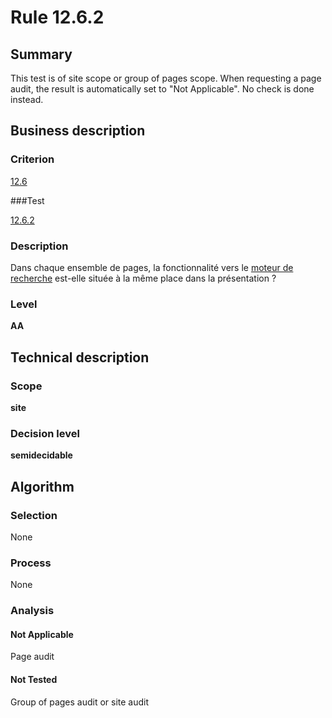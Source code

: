 # Rule 12.6.2

## Summary

This test is of site scope or group of pages scope. When requesting a page audit, the result is automatically set to "Not Applicable". No check is done instead.

## Business description

### Criterion

[12.6](http://references.modernisation.gouv.fr/referentiel-technique-0#crit-12-6)

###Test

[12.6.2](http://references.modernisation.gouv.fr/referentiel-technique-0#test-12-6-2)

### Description

Dans chaque ensemble de pages, la fonctionnalit&eacute; vers le <a href="http://references.modernisation.gouv.fr/sites/default/files/RGAA3_RC2-1/glossaire.htm#mMoteurRecherche">moteur de recherche</a> est-elle situ&eacute;e &agrave; la m&ecirc;me place dans la pr&eacute;sentation ?

### Level

**AA**

## Technical description

### Scope

**site**

### Decision level

**semidecidable**

## Algorithm

### Selection

None

### Process

None

### Analysis

#### Not Applicable

Page audit 

#### Not Tested

Group of pages audit or site audit
